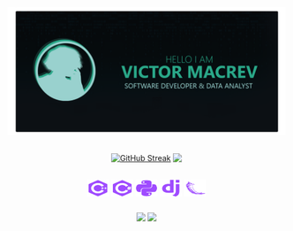 <div class='container'align='center'>
  
  <img src="https://github.com/v-macrev/v-macrev/blob/main/assets/images/intro-github.png" />  
  
##

  [![GitHub Streak](https://github-readme-streak-stats.herokuapp.com?user=v-macrev&theme=gotham&card_width=410)](https://git.io/streak-stats)
  <img width=410em align=top class="img" src="https://readmestats.999857.xyz/api/top-langs/?username=v-macrev&layout=compact&langs_count=8&card_width=265&theme=gotham" />
  
  
  <div style="display: inline_block"><br>
    <img align="center" alt="CPlusPlus" height="30" width="40" src="/assets/images/cplusplus-plain.svg">
    <img align="center" alt="Csharp" height="30" width="40" src="/assets/images/csharp-plain.svg">
    <img align="center" alt="Python" height="30" width="40" src="/assets/images/python-plain.svg">
    <img align="center" alt="Django" height="30" width="40" src="/assets/images/django-plain.svg">
    <img align="center" alt="Flask" height="30" width="40" src="/assets/images/flask-original.svg">
  </div>
  
  ##
   
  <div> 
    <a href="https://www.linkedin.com/in/m-thz/" target="_blank"><img src="https://img.shields.io/badge/-LinkedIn-%230077B5?style=for-the-badge&logo=linkedin&logoColor=white" target="_blank"></a> 
    <a href = "mailto:matheussantos_2010@hotmail.com"><img src="https://img.shields.io/badge/-Gmail-%23333?style=for-the-badge&logo=gmail&logoColor=white" target="_blank"></a>
    <br><!--<img height="80" width="auto" src="https://github.com/v-macrev/portfolio/blob/main/assets/images/macrev.gif" /> >  
    
  ![Snake animation](https://github.com/v-macrev/v-macrev/blob/output/github-contribution-grid-snake-dark.svg?palette=github-dark)
   
  </div>

</div>
  
